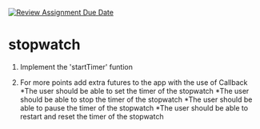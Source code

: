 [![Review Assignment Due Date](https://classroom.github.com/assets/deadline-readme-button-24ddc0f5d75046c5622901739e7c5dd533143b0c8e959d652212380cedb1ea36.svg)](https://classroom.github.com/a/G8-sd--z)
# stopwatch

1. Implement the 'startTimer' funtion

2. For more points add extra futures to the app with the use of Callback
*The user should be able to set the timer of the stopwatch
*The user should be able to stop the timer of the stopwatch
*The user should be able to pause the timer of the stopwatch
*The user should be able to restart and reset the timer of the stopwatch
